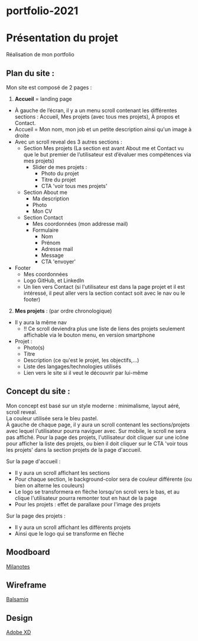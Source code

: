 # portfolio-2021

# Présentation du projet

Réalisation de mon portfolio

## Plan du site :

Mon site est composé de 2 pages :
1) **Accueil** = landing page 
  - À gauche de l’écran, il y a un menu scroll contenant les différentes sections : Accueil, Mes projets (avec tous mes projets), À propos et Contact.
  - Accueil = Mon nom, mon job et un petite description ainsi qu'un image à droite
  - Avec un scroll reveal des 3 autres sections :
    - Section Mes projets (La section est avant About me et Contact vu que le but premier de l’utilisateur est d’évaluer mes compétences via mes projets)
      - Slider de mes projets :
        - Photo du projet
        - Titre du projet
        - CTA 'voir tous mes projets'
    - Section About me 
      - Ma description
      - Photo
      - Mon CV
    - Section Contact
      - Mes coordonnées (mon addresse mail)
      - Formulaire
        - Nom
        - Prénom
        - Adresse mail
        - Message
        - CTA 'envoyer'
  - Footer 
    - Mes coordonnées
    - Logo GitHub, et LinkedIn
    - Un lien vers Contact (si l'utilisateur est dans la page projet et il est intéressé, il peut aller vers la section contact soit avec le nav ou le footer)
2) **Mes projets** : (par ordre chronologique)
  - Il y aura la même nav
    - !! Ce scroll deviendra plus une liste de liens des projets seulement affichable via le bouton menu, en version smartphone
  - Projet : 
    - Photo(s)
    - Titre
    - Description (ce qu'est le projet, les objectifs,...)
    - Liste des langages/technologies utilisés
    - Lien vers le site si il veut le découvrir par lui-même

## Concept du site :

Mon concept est basé sur un style moderne : minimalisme, layout aéré, scroll reveal.\
La couleur utilisée sera le bleu pastel.\
À gauche de chaque page, il y aura un scroll contenant les sections/projets avec lequel l'utilisateur pourra naviguer avec.
Sur mobile, le scroll ne sera pas affiché. Pour la page des projets, l'utilisateur doit cliquer sur une icône pour afficher la liste des projets, ou bien il doit cliquer sur le CTA 'voir tous les projets' dans la section projets de la page d'accueil.

Sur la page d'accueil : 
- Il y aura un scroll affichant les sections
- Pour chaque section, le background-color sera de couleur différente (ou bien on alterne les couleurs)
- Le logo se transformera en flèche lorsqu'on scroll vers le bas, et au clique l'utilisateur pourra remonter tout en haut de la page
- Pour les projets : effet de parallaxe pour l'image des projets

Sur la page des projets :
- Il y aura un scroll affichant les différents projets
- Ainsi que le logo qui se transforme en flèche



## Moodboard 
[Milanotes](https://app.milanote.com/1Ld18e1eatdvwF?p=WAG0MrIihV0)

## Wireframe

[Balsamiq](https://balsamiq.cloud/sdvv8tv/p3nzcpm)

## Design

[Adobe XD](https://xd.adobe.com/view/33135496-76f5-445c-8826-2efb4802318b-6640/)

